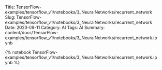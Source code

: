 Title: TensorFlow-examples/tensorflow_v1/notebooks/3_NeuralNetworks/recurrent_network
Slug: TensorFlow-examples/tensorflow_v1/notebooks/3_NeuralNetworks/recurrent_network
Date: 2023-06-11
Category: AI
Tags: AI
Summary: content/docs/TensorFlow-examples/tensorflow_v1/notebooks/3_NeuralNetworks/recurrent_network.ipynb

{% notebook TensorFlow-examples/tensorflow_v1/notebooks/3_NeuralNetworks/recurrent_network.ipynb %}
